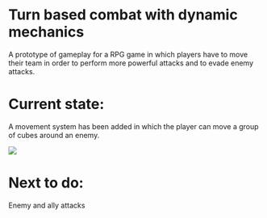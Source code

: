 # Turn based combat with dynamic mechanics
A prototype of gameplay for a RPG game in which players have to move their team in order to perform more powerful attacks and to evade enemy attacks.


# Current state:

A movement system has been added in which the player can move a group of cubes around an enemy.

![](https://thumbs.gfycat.com/PopularGreatGordonsetter-size_restricted.gif)

# Next to do:

Enemy and ally attacks
